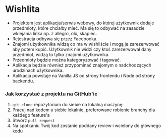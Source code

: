 # Wishlita
* Projektem jest aplikacja/serwis webowy, do której użytkownik dodaje przedmioty, które chciałby mieć. Ma się to odbywać na zasadzie wklejania linka np. z allegro, olx, skąpiec.  
* Rejestracja odbywa się przez Facebooka.  
* Znajomi użytkownika widzą co ma w wishliście i mogą je zarezerwować aby potem kupić. Użytkownik nie widzi czy ktoś zarezerwował dany przedmiot, widzą to tylko znajomi użytkownika.  
* Przedmioty będzie można kategoryzować i tagować.  
* Aplikacja będzie również przypominać znajomym o nadchodzących urodzinach użytkownika.  
* Aplikacja powstaje na Vanilla JS od strony frontendu i Node od strony backendu.  


### Jak korzystać z projektu na GitHub'ie

1. `git clone` repozytorium do siebie na lokalną maszynę
2. Pracuj nad kodem u siebie lokalnie, preferowane robienie branchy dla każdego feature'a
3. Stwórz `pull request`
3. Na spotkaniu Twój kod zostanie poddany review i wcielony do głównego kodu
